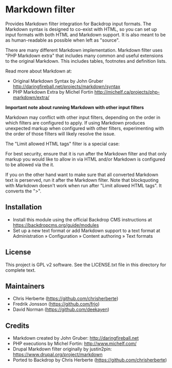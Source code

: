 Markdown filter
=============================

Provides Markdown filter integration for Backdrop input formats. The
Markdown syntax is designed to co-exist with HTML, so you can set up
input formats with both HTML and Markdown support. It is also meant to
be as human-readable as possible when left as "source".

There are many different Markdown implementation. Markdown filter uses
"PHP Markdown extra" that includes many common and useful extensions to
the original Markdown. This includes tables, footnotes and definition
lists.

Read more about Markdown at:

- Original Markdown Syntax by John Gruber
  <http://daringfireball.net/projects/markdown/syntax>
- PHP Markdown Extra by Michel Fortin
  <http://michelf.ca/projects/php-markdown/extra/>

**Important note about running Markdown with other input filters**

Markdown may conflict with other input filters, depending on the order
in which filters are configured to apply. If using Markdown produces
unexpected markup when configured with other filters, experimenting with
the order of those filters will likely resolve the issue.

The "Limit allowed HTML tags" filter is a special case:

For best security, ensure that it is run after the Markdown filter and
that only markup you would like to allow in via HTML and/or Markdown is
configured to be allowed via the it.

If you on the other hand want to make sure that all converted Markdown
text is perserved, run it after the Markdown filter. Note that
blockquoting with Markdown doesn't work when run after "Limit allowed
HTML tags". It converts the ">".

Installation
------------
- Install this module using the official Backdrop CMS instructions at
  https://backdropcms.org/guide/modules
- Set up a new text format or add Markdown support to a text format at
  Administration » Configuration » Content authoring » Text formats

License
-------

This project is GPL v2 software. See the LICENSE.txt file in this directory for
complete text.

Maintainers
-----------

- Chris Herberte (https://github.com/chrisherberte)
- Fredrik Jonsson (https://github.com/frjo)
- David Norman (https://github.com/deekayen)

Credits
-------
- Markdown created by John Gruber: <http://daringfireball.net>
- PHP executions by Michel Fortin: <http://www.michelf.com/>
- Drupal Markdown filter originally by justin2pin: <https://www.drupal.org/project/markdown>
- Ported to Backdrop by Chris Herberte (https://github.com/chrisherberte)
